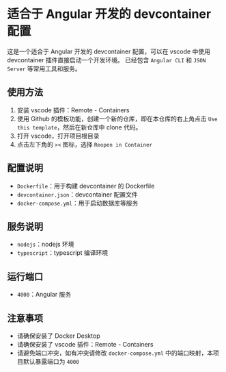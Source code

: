 # 适合于 Angular 开发的 devcontainer 配置

这是一个适合于 Angular 开发的 devcontainer 配置，可以在 vscode 中使用 devcontainer 插件直接启动一个开发环境。 已经包含 `Angular CLI` 和 `JSON Server` 等常用工具和服务。

## 使用方法

1. 安装 vscode 插件：Remote - Containers
2. 使用 Github 的模板功能，创建一个新的仓库，即在本仓库的右上角点击 `Use this template`，然后在新仓库中 clone 代码。
3. 打开 vscode，打开项目根目录
4. 点击左下角的 `><` 图标，选择 `Reopen in Container`

## 配置说明

- `Dockerfile`：用于构建 devcontainer 的 Dockerfile
- `devcontainer.json`：devcontainer 配置文件
- `docker-compose.yml`：用于启动数据库等服务

## 服务说明

- `nodejs`：nodejs 环境
- `typescript`：typescript 编译环境

## 运行端口

- `4000`：Angular 服务

## 注意事项

- 请确保安装了 Docker Desktop
- 请确保安装了 vscode 插件：Remote - Containers
- 请避免端口冲突，如有冲突请修改 `docker-compose.yml` 中的端口映射，本项目默认暴露端口为 `4000`
